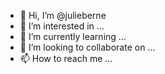 - 👋 Hi, I’m @julieberne
- 👀 I’m interested in ...
- 🌱 I’m currently learning ...
- 💞️ I’m looking to collaborate on ...
- 📫 How to reach me ...

<!---
julieberne/julieberne is a ✨ special ✨ repository because its `README.md` (this file) appears on your GitHub profile.
You can click the Preview link to take a look at your changes.
--->
